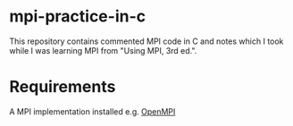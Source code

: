 # mpi-practice-in-c

This repository contains commented MPI code in C and notes which I took while I was learning MPI from "Using MPI, 3rd ed.".

# Requirements

A MPI implementation installed e.g. [OpenMPI](https://www.open-mpi.org/)
